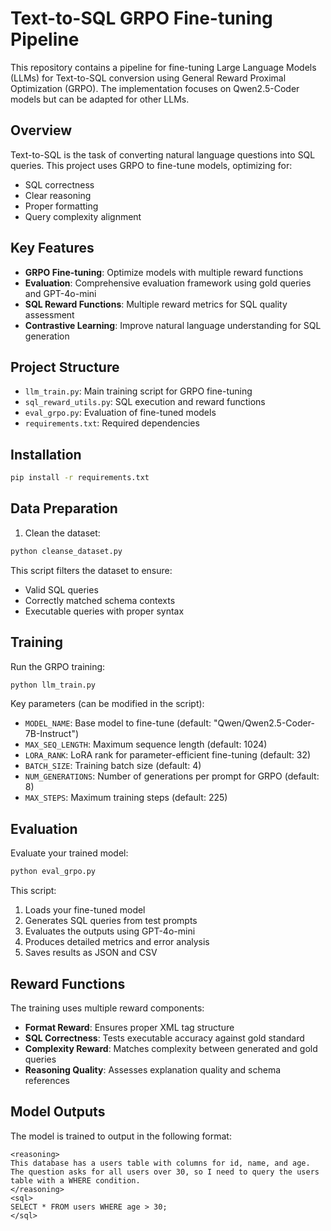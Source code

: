 # Text-to-SQL GRPO Fine-tuning Pipeline

This repository contains a pipeline for fine-tuning Large Language Models (LLMs) for Text-to-SQL conversion using General Reward Proximal Optimization (GRPO). The implementation focuses on Qwen2.5-Coder models but can be adapted for other LLMs.

## Overview

Text-to-SQL is the task of converting natural language questions into SQL queries. This project uses GRPO to fine-tune models, optimizing for:
- SQL correctness
- Clear reasoning
- Proper formatting
- Query complexity alignment

## Key Features

- **GRPO Fine-tuning**: Optimize models with multiple reward functions
- **Evaluation**: Comprehensive evaluation framework using gold queries and GPT-4o-mini
- **SQL Reward Functions**: Multiple reward metrics for SQL quality assessment
- **Contrastive Learning**: Improve natural language understanding for SQL generation

## Project Structure

- `llm_train.py`: Main training script for GRPO fine-tuning
- `sql_reward_utils.py`: SQL execution and reward functions
- `eval_grpo.py`: Evaluation of fine-tuned models
- `requirements.txt`: Required dependencies

## Installation

```bash
pip install -r requirements.txt
```

## Data Preparation

1. Clean the dataset:
```bash
python cleanse_dataset.py
```

This script filters the dataset to ensure:
- Valid SQL queries
- Correctly matched schema contexts
- Executable queries with proper syntax

## Training

Run the GRPO training:

```bash
python llm_train.py
```

Key parameters (can be modified in the script):
- `MODEL_NAME`: Base model to fine-tune (default: "Qwen/Qwen2.5-Coder-7B-Instruct")
- `MAX_SEQ_LENGTH`: Maximum sequence length (default: 1024)
- `LORA_RANK`: LoRA rank for parameter-efficient fine-tuning (default: 32)
- `BATCH_SIZE`: Training batch size (default: 4)
- `NUM_GENERATIONS`: Number of generations per prompt for GRPO (default: 8)
- `MAX_STEPS`: Maximum training steps (default: 225)

## Evaluation

Evaluate your trained model:

```bash
python eval_grpo.py
```

This script:
1. Loads your fine-tuned model
2. Generates SQL queries from test prompts
3. Evaluates the outputs using GPT-4o-mini
4. Produces detailed metrics and error analysis
5. Saves results as JSON and CSV

## Reward Functions

The training uses multiple reward components:

- **Format Reward**: Ensures proper XML tag structure
- **SQL Correctness**: Tests executable accuracy against gold standard
- **Complexity Reward**: Matches complexity between generated and gold queries
- **Reasoning Quality**: Assesses explanation quality and schema references

## Model Outputs

The model is trained to output in the following format:

```
<reasoning>
This database has a users table with columns for id, name, and age.
The question asks for all users over 30, so I need to query the users table with a WHERE condition.
</reasoning>
<sql>
SELECT * FROM users WHERE age > 30;
</sql>
```
